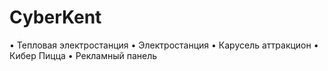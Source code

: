 # CyberKent
• Тепловая электростанция
• Электростанция
• Карусель аттракцион
• Кибер Пицца
• Рекламный панель

